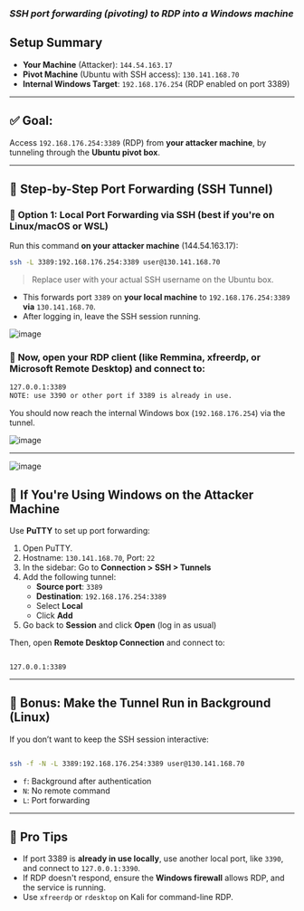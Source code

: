 ### ***SSH port forwarding (pivoting) to RDP into a Windows machine***

## **Setup Summary**

- **Your Machine** (Attacker): `144.54.163.17`
- **Pivot Machine** (Ubuntu with SSH access): `130.141.168.70`
- **Internal Windows Target**: `192.168.176.254` (RDP enabled on port 3389)

---

## ✅ Goal:

Access `192.168.176.254:3389` (RDP) from **your attacker machine**, by tunneling through the **Ubuntu pivot box**.

---

## 🧩 Step-by-Step Port Forwarding (SSH Tunnel)

### 🔁 **Option 1: Local Port Forwarding via SSH (best if you're on Linux/macOS or WSL)**

Run this command **on your attacker machine** (144.54.163.17):

```bash
ssh -L 3389:192.168.176.254:3389 user@130.141.168.70
```

> Replace user with your actual SSH username on the Ubuntu box.
> 
- This forwards port `3389` on **your local machine** to `192.168.176.254:3389` **via** `130.141.168.70`.
- After logging in, leave the SSH session running.

![image](https://github.com/user-attachments/assets/14b96d67-dab9-487e-9941-b801b15c20ac)


### 🎯 **Now**, open your **RDP client** (like Remmina, xfreerdp, or Microsoft Remote Desktop) and connect to:

```bash
127.0.0.1:3389  
NOTE: use 3390 or other port if 3389 is already in use.
```

You should now reach the internal Windows box (`192.168.176.254`) via the tunnel.

![image](https://github.com/user-attachments/assets/d3ced9cd-f17c-48bb-9267-69baccaf05d1)


---

![image](https://github.com/user-attachments/assets/921a2dcd-5c46-44b3-a624-b1ce8694a684)


## 📌 If You're Using Windows on the Attacker Machine

Use **PuTTY** to set up port forwarding:

1. Open PuTTY.
2. Hostname: `130.141.168.70`, Port: `22`
3. In the sidebar: Go to **Connection > SSH > Tunnels**
4. Add the following tunnel:
    - **Source port**: `3389`
    - **Destination**: `192.168.176.254:3389`
    - Select **Local**
    - Click **Add**
5. Go back to **Session** and click **Open** (log in as usual)

Then, open **Remote Desktop Connection** and connect to:

```

127.0.0.1:3389
```

---

## 🔐 Bonus: Make the Tunnel Run in Background (Linux)

If you don’t want to keep the SSH session interactive:

```bash

ssh -f -N -L 3389:192.168.176.254:3389 user@130.141.168.70

```

- `f`: Background after authentication
- `N`: No remote command
- `L`: Port forwarding

---

## 🧠 Pro Tips

- If port 3389 is **already in use locally**, use another local port, like `3390`, and connect to `127.0.0.1:3390`.
- If RDP doesn't respond, ensure the **Windows firewall** allows RDP, and the service is running.
- Use `xfreerdp` or `rdesktop` on Kali for command-line RDP.
